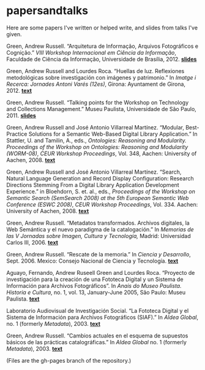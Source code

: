 papersandtalks
==============

Here are some papers I've written or helped write, and slides from talks I've given.

Green, Andrew Russell. “Arquitetura de Informação, Arquivos Fotográficos e Cognição.” _VIII Workshop Internacional em Ciência da Informação_, Faculdade de Ciência da Informação, Universidade de Brasília, 2012. **[slides](http://andrewgreen.github.io/papersandtalks/green_arquitetura_2012.pdf)**

Green, Andrew Russell and Lourdes Roca. “Huellas de luz. Reflexiones metodológicas sobre investigación con imágenes y patrimonio.” In _Imatge i Recerca: Jornades Antoni Varés (12es)_, Girona: Ayuntament de Girona, 2012. **[text](http://andrewgreen.github.io/papersandtalks/green_roca_huellas_de_luz_2012.pdf)**

Green, Andrew Russell. “Talking points for the Workshop on Technology and Collections Management.” Museu Paulista, Universidade de São Paulo, 2011. **[slides](http://andrewgreen.github.io/papersandtalks/green_talking_points_2011.pdf)**

Green, Andrew Russell and José Antonio Villarreal Martínez. “Modular, Best-Practice Solutions for a Semantic Web-Based Digital Library Application.” In Stattler, U. and Tamilin, A., eds., _Ontologies: Reasoning and Modularity. Proceedings of the Workshop on Ontologies: Reasoning and Modularity (WORM-08)_, _CEUR Workshop Proceedings_, Vol. 348, Aachen: University of Aachen, 2008. **[text](http://andrewgreen.github.io/papersandtalks/green_villarreal_modular_best_2008.pdf)**

Green, Andrew Russell and José Antonio Villarreal Martínez. “Search, Natural Language Generation and Record Display Configuration: Research Directions Stemming From a Digital Library Application Development Experience.” in Bloehdorn, S. et. al., eds., _Proceedings of the Workshop on Semantic Search (SemSearch 2008) at the 5th European Semantic Web Conference (ESWC 2008)_, _CEUR Workshop Proceedings_, Vol. 334. Aachen: University of Aachen, 2008. **[text](http://andrewgreen.github.io/papersandtalks/green_villarreal_search_2008.pdf)**

Green, Andrew Russell. “Metadatos transformados. Archivos digitales, la Web Semántica y el nuevo paradigma de la catalogación.” In _Memorias de las V Jornadas sobre Imagen, Cultura y Tecnología,_ Madrid: Universidad Carlos III, 2006. **[text](http://andrewgreen.github.io/papersandtalks/green_metadatos_transformados_2006.pdf)**

Green, Andrew Russell. “Rescate de la memoria.” In _Ciencia y Desarrollo_, Sept. 2006. Mexico: Consejo Nacional de Ciencia y Tecnología. **[text](http://andrewgreen.github.io/papersandtalks/green_rescate_de_la_memoria_2006.pdf)**

Aguayo, Fernando, Andrew Ruseell Green and Lourdes Roca. “Proyecto de investigación para la creación de una Fototeca Digital y un Sistema de Información para Archivos Fotográficos”. In _Anais do Museo Paulista. Historia e Cultura_, no. 1, vol. 13, January-June 2005, São Paulo: Museu Paulista. **[text](http://andrewgreen.github.io/papersandtalks/aguayo_green_roca_proyecto_2005.pdf)**

Laboratorio Audiovisual de Investigación Social. “La Fototeca Digital y el Sistema de Información para Archivos Fotográficos (SIAF).” In _Aldea Global_, no. 1 (formerly _Metadata_), 2003. **[text](http://andrewgreen.github.io/papersandtalks/lais_fototeca_digital_2003.pdf)**

Green, Andrew Russell. “Cambios actuales en el esquema de supuestos básicos de las prácticas catalográficas.” In _Aldea Global_ no. 1 (formerly _Metadata_), 2003. **[text](http://andrewgreen.github.io/papersandtalks/green_cambios_actuales_2003.pdf)**

(Files are the gh-pages branch of the repository.)
